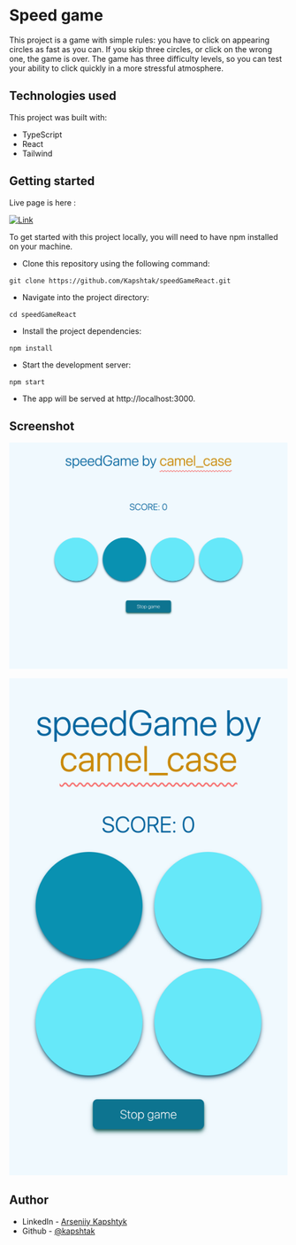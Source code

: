 # Speed game
This project is a game with simple rules: you have to click on appearing circles as fast as you can. If you skip three circles, or click on the wrong one, the game is over. The game has three difficulty levels, so you can test your ability to click quickly in a more stressful atmosphere. 

## Technologies used

This project was built with: 

- TypeScript
- React
- Tailwind

## Getting started

Live page is here :

[![Link](https://img.shields.io/badge/Link-Visit-blue?style=for-the-badge&logo=link)](https://kapshtak.github.io/speedGameReact/)

To get started with this project locally, you will need to have npm installed on your machine.

- Clone this repository using the following command:
```
git clone https://github.com/Kapshtak/speedGameReact.git
```
- Navigate into the project directory:
```
cd speedGameReact
```
- Install the project dependencies:
```
npm install
```
- Start the development server:
```
npm start
```
- The app will be served at http://localhost:3000.

## Screenshot

![desktop screenshot](https://github.com/Kapshtak/speedGameReact/blob/main/screenshots/speedgame(desktop).png)

![iPhoneSE screenshot](https://github.com/Kapshtak/speedGameReact/blob/main/screenshots/speedgame(iPhone_SE).png)

## Author

- LinkedIn - [Arseniiy Kapshtyk](https://www.linkedin.com/in/kapshtyk/)
- Github - [@kapshtak](https://github.com/Kapshtak)

